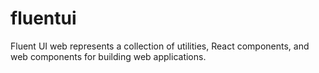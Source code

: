 # fluentui
Fluent UI web represents a collection of utilities, React components, and web components for building web applications.
